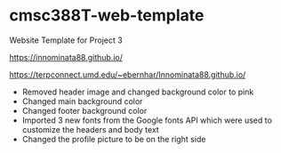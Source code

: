 # cmsc388T-web-template

Website Template for Project 3

https://innominata88.github.io/

https://terpconnect.umd.edu/~ebernhar/Innominata88.github.io/

- Removed header image and changed background color to pink
- Changed main background color
- Changed footer background color
- Imported 3 new fonts from the Google fonts API which were used to customize the headers and body text
- Changed the profile picture to be on the right side
